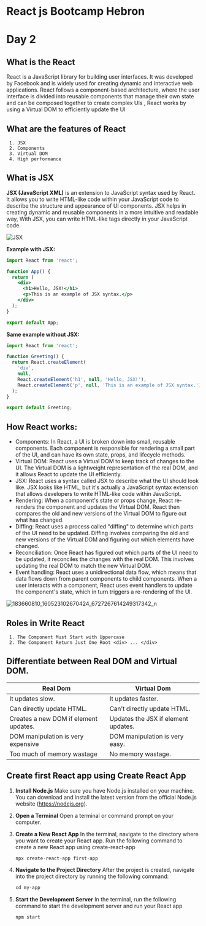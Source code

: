 # React js Bootcamp Hebron 

# Day 2

## What is the React  


React is a JavaScript library for building user interfaces. It was developed by Facebook and is widely used for creating dynamic and interactive web applications. React follows a component-based architecture, where the user interface is divided into reusable components that manage their own state and can be composed together to create complex UIs , React works by using a Virtual DOM to efficiently update the UI

  ## What are the features of React
     1. JSX
     2. Components
     3. Virtual DOM
     4. High performance
     


## What is JSX
**JSX (JavaScript XML)** is an extension to JavaScript syntax used by React. It allows you to write HTML-like code within your JavaScript code to describe the structure and appearance of UI components. JSX helps in creating dynamic and reusable components in a more intuitive and readable way, With JSX, you can write HTML-like tags directly in your JavaScript code.


![JSX](https://github.com/YakoobHammouri/GSG-React-Bootcamp-Hebron-University/assets/7718220/6487efe6-c987-426a-a29b-9ed3db1eacc4)



**Example with JSX:**
```jsx
import React from 'react';

function App() {
  return (
    <div>
      <h1>Hello, JSX!</h1>
      <p>This is an example of JSX syntax.</p>
    </div>
  );
}

export default App;

```

**Same example without JSX:**
```jsx
import React from 'react';

function Greeting() {
  return React.createElement(
    'div',
    null,
    React.createElement('h1', null, 'Hello, JSX!'),
    React.createElement('p', null, 'This is an example of JSX syntax.')
  );
}

export default Greeting;

```

## How React works:

* Components: In React, a UI is broken down into small, reusable components. Each component is responsible for rendering a small part of the UI, and can have its own state, props, and lifecycle methods.
* Virtual DOM: React uses a Virtual DOM to keep track of changes to the UI. The Virtual DOM is a lightweight representation of the real DOM, and it allows React to update the UI efficiently.
* JSX: React uses a syntax called JSX to describe what the UI should look like. JSX looks like HTML, but it's actually a JavaScript syntax extension that allows developers to write HTML-like code within JavaScript.
* Rendering: When a component's state or props change, React re-renders the component and updates the Virtual DOM. React then compares the old and new versions of the Virtual DOM to figure out what has changed.
* Diffing: React uses a process called "diffing" to determine which parts of the UI need to be updated. Diffing involves comparing the old and new versions of the Virtual DOM and figuring out which elements have changed.
* Reconciliation: Once React has figured out which parts of the UI need to be updated, it reconciles the changes with the real DOM. This involves updating the real DOM to match the new Virtual DOM.
* Event handling: React uses a unidirectional data flow, which means that data flows down from parent components to child components. When a user interacts with a component, React uses event handlers to update the component's state, which in turn triggers a re-rendering of the UI.

![183660810_160523102670424_6727267614249317342_n](https://github.com/YakoobHammouri/GSG-React-Bootcamp-Hebron-University/assets/7718220/4e7b3376-6039-4dca-9fd2-36755c55d584)

##  Roles in Write React 
     1. The Component Must Start with Uppercase
     2. The Component Return Just One Root <div> ... </div>
     
     
## Differentiate between Real DOM and Virtual DOM.

| Real Dom    | Virtual Dom     |
| ------------| -------------   |
|It updates slow.     |  It updates faster.          | 
|Can directly update HTML. | Can’t directly update HTML.        |
|Creates a new DOM if element updates.|   Updates the JSX if element updates.    |
|DOM manipulation is very expensive| DOM manipulation is very easy.     |
|Too much of memory wastage| No memory wastage.     |

## Create first React app using Create React App

1. **Install Node.js**
Make sure you have Node.js installed on your machine. You can download and install the latest version from the official Node.js website (https://nodejs.org).

2. **Open a Terminal**
Open a terminal or command prompt on your computer.

3.  **Create a New React App**
In the terminal, navigate to the directory where you want to create your React app.
Run the following command to create a new React app using create-react-app

    ```jsx
    npx create-react-app first-app
    ```
4. **Navigate to the Project Directory**
After the project is created, navigate into the project directory by running the following command:

    ```jsx
    cd my-app
    ```
    
5. **Start the Development Server**
In the terminal, run the following command to start the development server and run your React app
    ```jsx
    npm start
    ```

